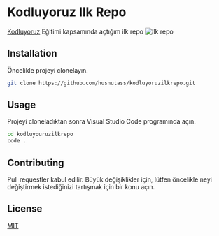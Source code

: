 # Kodluyoruz Ilk Repo
[Kodluyoruz](https://www.kodluyoruz.org/) Eğitimi kapsamında açtığım ilk repo
![ilk repo](https://user-images.githubusercontent.com/22797313/131394068-07ce0a7b-3211-4a66-b04b-3aed60562058.png)

## Installation
Öncelikle projeyi clonelayın.

```bash
git clone https://github.com/husnutass/kodluyoruzilkrepo.git
```

## Usage
Projeyi cloneladıktan sonra Visual Studio Code programında açın.

```bash
cd kodluyouruzilkrepo
code .
```

## Contributing
Pull requestler kabul edilir. Büyük değişiklikler için, lütfen öncelikle neyi değiştirmek istediğinizi tartışmak için bir konu açın.

## License
[MIT](https://choosealicense.com/licenses/mit/)